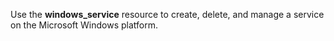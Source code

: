 Use the **windows_service** resource to create, delete, and manage a
service on the Microsoft Windows platform.